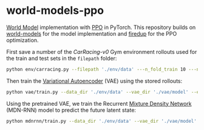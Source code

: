 # world-models-ppo

[World Model](https://arxiv.org/abs/1803.10122) implementation with [PPO](https://arxiv.org/abs/1707.06347) in PyTorch. This repository builds on [world-models](https://github.com/ctallec/world-models) for the model implementation and [firedup](https://github.com/kashif/firedup) for the PPO optimization.

First save a number of the *CarRacing-v0* Gym environment rollouts used for the train and test sets in the ```filepath``` folder:

```bash
python env/carracing.py --filepath './env/data' ---n_fold_train 10 ---n_fold_test 1
```

Then train the [Variational Autoencoder](https://arxiv.org/abs/1312.6114) (VAE) using the stored rollouts:

```bash
python vae/train.py --data_dir './env/data' --vae_dir './vae/model' --epochs 20
```

Using the pretrained VAE, we train the Recurrent [Mixture Density Network](https://publications.aston.ac.uk/id/eprint/373/1/NCRG_94_004.pdf) (MDN-RNN) model to predict the future latent state:

```bash
python mdnrnn/train.py --data_dir './env/data' --vae_dir './vae/model' --mdnrnn_dir './mdnrnn/model' --epochs 20
```
